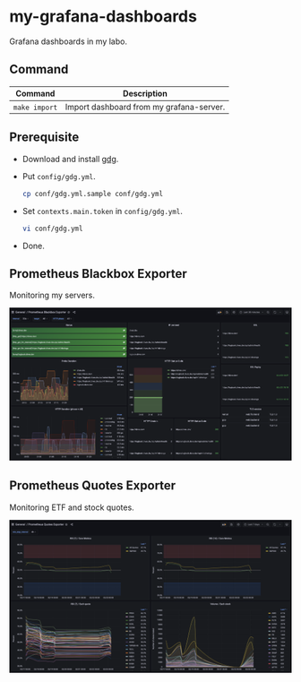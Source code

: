 # my-grafana-dashboards

Grafana dashboards in my labo.

## Command

| Command       | Description                              |
| ------------- | ---------------------------------------- |
| `make import` | Import dashboard from my grafana-server. |

## Prerequisite

- Download and install [gdg](https://github.com/netsage-project/gdg).

- Put `config/gdg.yml`.

  ```bash
  cp conf/gdg.yml.sample conf/gdg.yml
  ```

- Set `contexts.main.token` in `config/gdg.yml`.

  ```bash
  vi conf/gdg.yml
  ```

- Done.

## Prometheus Blackbox Exporter

Monitoring my servers.

![prometheus-blackbox-exporter](./images/prometheus-blackbox-exporter.png)

## Prometheus Quotes Exporter

Monitoring ETF and stock quotes.

![prometheus-quotes-exporter](./images/prometheus-quotes-exporter.png)
